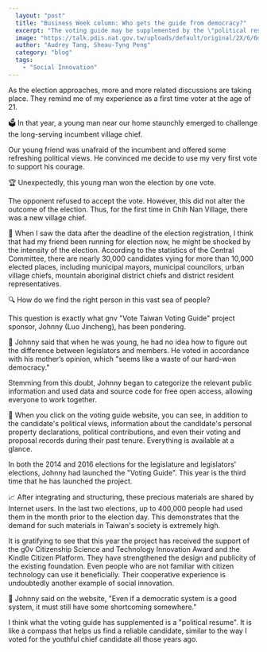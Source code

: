```yaml
---
  layout: "post"
  title: "Business Week column: Who gets the guide from democracy?"
  excerpt: "The voting guide may be supplemented by the \"political resume\". It is like a compass, helping us find a trustworthy candidate, just as I voted for the young chief candidate."
  image: "https://talk.pdis.nat.gov.tw/uploads/default/original/2X/6/6da4e52684f8769ebca1b18ddfe725b918a9dd4c.jpg"
  author: "Audrey Tang, Sheau-Tyng Peng"
  category: "blog"
  tags: 
    - "Social Innovation"
---
```




As the election approaches, more and more related discussions are taking place. They remind me of my experience as a first time voter at the age of 21.

🗳 In that year, a young man near our home staunchly emerged to challenge the long-serving incumbent village chief.

Our young friend was unafraid of the incumbent and offered some refreshing political views. He convinced me decide to use my very first vote to support his courage.

🏆 Unexpectedly, this young man won the election by one vote.

The opponent refused to accept the vote. However, this did not alter the outcome of the election. Thus, for the first time in Chih Nan Village, there was a new village chief.

🏁 When I saw the data after the deadline of the election registration, I think that had my friend been running for election now, he might be shocked by the intensity of the election. According to the statistics of the Central Committee, there are nearly 30,000 candidates vying for more than 10,000 elected places, including municipal mayors, municipal councilors, urban village chiefs, mountain aboriginal district chiefs and district resident representatives.

🔍 How do we find the right person in this vast sea of people?

This question is exactly what gnv "Vote Taiwan Voting Guide" project sponsor, Johnny (Luo Jincheng), has been pondering.

🎲 Johnny said that when he was young, he had no idea how to figure out the difference between legislators and members. He voted in accordance with his mother’s opinion, which "seems like a waste of our hard-won democracy."

Stemming from this doubt, Johnny began to categorize the relevant public information and used data and source code for free open access, allowing everyone to work together.

🔢 When you click on the voting guide website, you can see, in addition to the candidate's political views, information about the candidate's personal property declarations, political contributions, and even their voting and proposal records during their past tenure. Everything is available at a glance.

In both the 2014 and 2016 elections for the legislature and legislators' elections, Johnny had launched the "Voting Guide". This year is the third time that he has launched the project.

📈 After integrating and structuring, these precious materials are shared by Internet users. In the last two elections, up to 400,000 people had used them in the month prior to the election day. This demonstrates that the demand for such materials in Taiwan's society is extremely high.

It is gratifying to see that this year the project has received the support of the g0v Citizenship Science and Technology Innovation Award and the Kindle Citizen Platform. They have strengthened the design and publicity of the existing foundation. Even people who are not familiar with citizen technology can use it beneficially. Their cooperative experience is undoubtedly another example of social innovation.

🙋 Johnny said on the website, "Even if a democratic system is a good system, it must still have some shortcoming somewhere."

I think what the voting guide has supplemented is a "political resume". It is like a compass that helps us find a reliable candidate, similar to the way I voted for the youthful chief candidate all those years ago.
